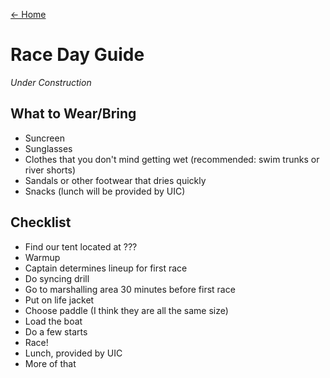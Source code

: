 [← Home](/)

# Race Day Guide

*Under Construction*

## What to Wear/Bring

- Suncreen
- Sunglasses
- Clothes that you don't mind getting wet (recommended: swim trunks or river shorts)
- Sandals or other footwear that dries quickly
- Snacks (lunch will be provided by UIC)

## Checklist

- Find our tent located at ???
- Warmup
- Captain determines lineup for first race
- Do syncing drill
- Go to marshalling area 30 minutes before first race
- Put on life jacket
- Choose paddle (I think they are all the same size)
- Load the boat
- Do a few starts
- Race!
- Lunch, provided by UIC
- More of that
